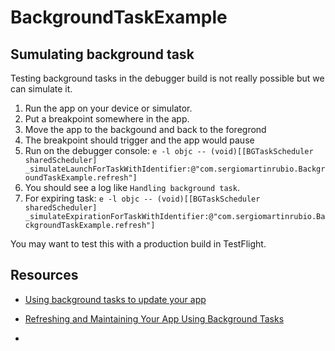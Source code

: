 # BackgroundTaskExample

## Sumulating background task

Testing background tasks in the debugger build is not really possible but we can simulate it.

1. Run the app on your device or simulator.
2. Put a breakpoint somewhere in the app.
3. Move the app to the backgound and back to the foregrond
4. The breakpoint should trigger and the app would pause
5. Run on the debugger console: `e -l objc -- (void)[[BGTaskScheduler sharedScheduler] _simulateLaunchForTaskWithIdentifier:@"com.sergiomartinrubio.BackgroundTaskExample.refresh"]`
6. You should see a log like `Handling background task`.
7. For expiring task: `e -l objc -- (void)[[BGTaskScheduler sharedScheduler] _simulateExpirationForTaskWithIdentifier:@"com.sergiomartinrubio.BackgroundTaskExample.refresh"]`

You may want to test this with a production build in TestFlight.

## Resources

- [Using background tasks to update your app](https://developer.apple.com/documentation/uikit/app_and_environment/scenes/preparing_your_ui_to_run_in_the_background/using_background_tasks_to_update_your_app)

- [Refreshing and Maintaining Your App Using Background Tasks](https://developer.apple.com/documentation/backgroundtasks/refreshing-and-maintaining-your-app-using-background-tasks)
- 
